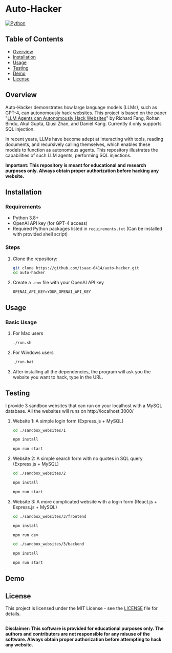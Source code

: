 # Auto-Hacker

[![Python](https://img.shields.io/badge/Python-3.8%2B-blue.svg)](https://www.python.org/)

## Table of Contents

- [Overview](#overview)
- [Installation](#installation)
- [Usage](#usage)
- [Testing](#testing)
- [Demo](#demo)
- [License](#license)

## Overview

Auto-Hacker demonstrates how large language models (LLMs), such as GPT-4, can autonomously hack websites. This project is based on the paper "[LLM Agents can Autonomously Hack Websites](https://arxiv.org/abs/2402.06664)" by Richard Fang, Rohan Bindu, Akul Gupta, Qiusi Zhan, and Daniel Kang. Currently it only supports SQL injection.

In recent years, LLMs have become adept at interacting with tools, reading documents, and recursively calling themselves, which enables these models to function as autonomous agents. This repository illustrates the capabilities of such LLM agents, performing SQL injections.

**Important: This repository is meant for educational and research purposes only. Always obtain proper authorization before hacking any website.**

## Installation

### Requirements

- Python 3.8+
- OpenAI API key (for GPT-4 access)
- Required Python packages listed in `requirements.txt` (Can be installed with provided shell script)

### Steps

1. Clone the repository:
   ```bash
   git clone https://github.com/isaac-0414/auto-hacker.git
   cd auto-hacker
   ```

2. Create a `.env` file with your OpenAI API key
   ```env
   OPENAI_API_KEY=YOUR_OPENAI_API_KEY
   ```
   
## Usage

### Basic Usage

1. For Mac users
   ```bash
   ./run.sh
   ```
2. For Windows users
   ```cmd
   ./run.bat
   ```

3. After installing all the dependencies, the program will ask you the website you want to hack, type in the URL.

## Testing

I provide 3 sandbox websites that can run on your localhost with a MySQL database. All the websites will runs on http://localhost:3000/

1. Website 1: A simple login form (Express.js + MySQL)
   ```bash
   cd ./sandbox_websites/1
   ```
   
   ```bash
   npm install
   ```
   
   ```bash
   npm run start
   ```

2. Website 2: A simple search form with no quotes in SQL query (Express.js + MySQL)
   ```bash
   cd ./sandbox_websites/2
   ```

   ```bash
   npm install
   ```

   ```bash
   npm run start
   ```

3. Website 3: A more complicated website with a login form (React.js + Express.js + MySQL)
   ```bash
   cd ./sandbox_websites/3/frontend
   ```

   ```bash
   npm install
   ```

   ```bash
   npm run dev
   ```

   ```bash
   cd ./sandbox_websites/3/backend
   ```

   ```bash
   npm install
   ```

   ```bash
   npm run start
   ```
   

## Demo



## License

This project is licensed under the MIT License - see the [LICENSE](LICENSE) file for details.

---

**Disclaimer: This software is provided for educational purposes only. The authors and contributors are not responsible for any misuse of the software. Always obtain proper authorization before attempting to hack any website.**
